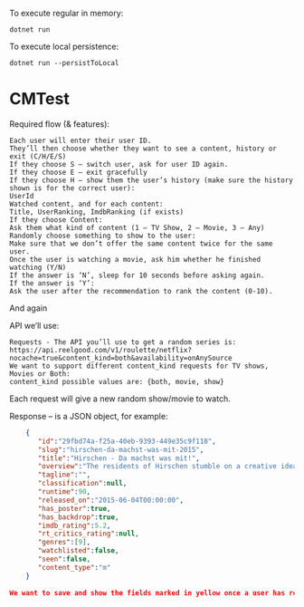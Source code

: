 To execute regular in memory:

    dotnet run
    
To execute local persistence:
  
    dotnet run --persistToLocal


# CMTest
Required flow (& features):

    Each user will enter their user ID. 
    They’ll then choose whether they want to see a content, history or exit (C/H/E/S)
    If they choose S – switch user, ask for user ID again.
    If they choose E – exit gracefully
    If they choose H – show them the user’s history (make sure the history shown is for the correct user):
    UserId
    Watched content, and for each content:
    Title, UserRanking, ImdbRanking (if exists) 
    If they choose Content:
    Ask them what kind of content (1 – TV Show, 2 – Movie, 3 – Any)
    Randomly choose something to show to the user:
    Make sure that we don’t offer the same content twice for the same user.
    Once the user is watching a movie, ask him whether he finished watching (Y/N)
    If the answer is ‘N’, sleep for 10 seconds before asking again.
    If the answer is ‘Y’:
    Ask the user after the recommendation to rank the content (0-10).

And again

API we’ll use:

    Requests - The API you’ll use to get a random series is:
    https://api.reelgood.com/v1/roulette/netflix?nocache=true&content_kind=both&availability=onAnySource
    We want to support different content_kind requests for TV shows, Movies or Both:
    content_kind possible values are: {both, movie, show}

Each request will give a new random show/movie to watch.

Response – is a JSON object, for example:
```json
    {
       "id":"29fbd74a-f25a-40eb-9393-449e35c9f118",
       "slug":"hirschen-da-machst-was-mit-2015",
       "title":"Hirschen - Da machst was mit!",
       "overview":"The residents of Hirschen stumble on a creative idea to boost their struggling village's economy after a driver runs into a deer and seeks their help.",
       "tagline":"",
       "classification":null,
       "runtime":90,
       "released_on":"2015-06-04T00:00:00",
       "has_poster":true,
       "has_backdrop":true,
       "imdb_rating":5.2,
       "rt_critics_rating":null,
       "genres":[9],
       "watchlisted":false,
       "seen":false,
       "content_type":"m"
    }
    
We want to save and show the fields marked in yellow once a user has requested a random Netflix movie/show.
